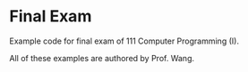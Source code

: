 # Final Exam

Example code for final exam of 111 Computer Programming (I).

All of these examples are authored by Prof. Wang.
